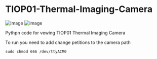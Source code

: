 # TIOP01-Thermal-Imaging-Camera
![image](https://github.com/user-attachments/assets/9d6c1329-abe7-4eb8-b359-b9bb5a59e6d9)
![image](https://github.com/user-attachments/assets/325bab69-a240-41e8-a909-30c3102661f3)

Pythpn code for vewing TIOP01 Thermal Imaging Camera 


To run you need to add change petitions to the camera path
```bash:
sudo chmod 666 /dev/ttyACM0
``` 
